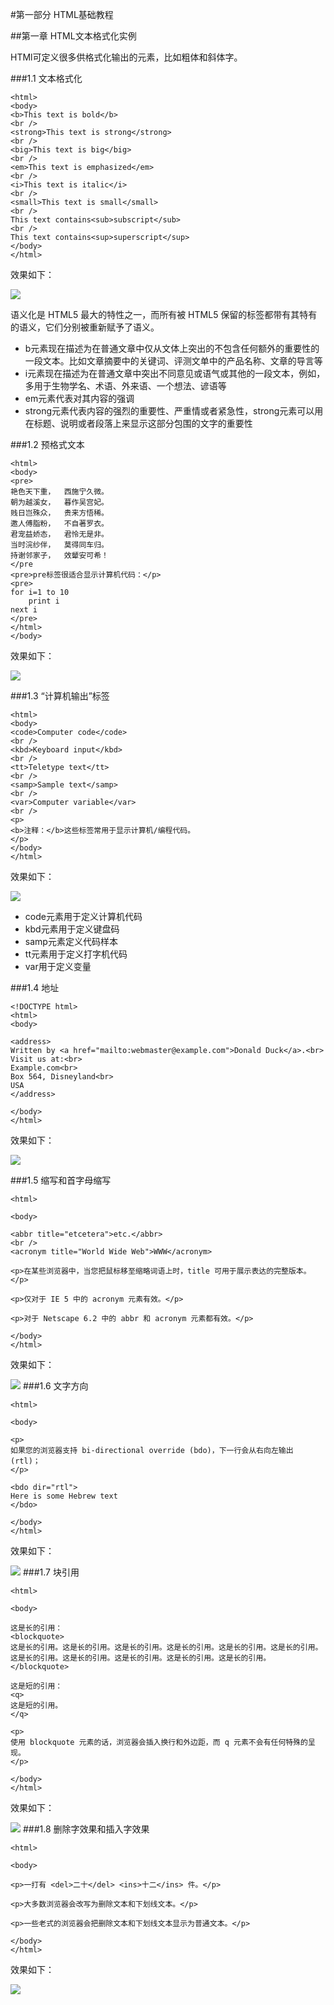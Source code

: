 #第一部分 HTML基础教程

##第一章 HTML文本格式化实例

HTMl可定义很多供格式化输出的元素，比如粗体和斜体字。

###1.1 文本格式化

```
<html>
<body>
<b>This text is bold</b>
<br />
<strong>This text is strong</strong>
<br />
<big>This text is big</big>
<br />
<em>This text is emphasized</em>
<br />
<i>This text is italic</i>
<br />
<small>This text is small</small>
<br />
This text contains<sub>subscript</sub>
<br />
This text contains<sup>superscript</sup>
</body>
</html>
```
效果如下：

![](img/1_1.png)

语义化是 HTML5 最大的特性之一，而所有被 HTML5 保留的标签都带有其特有的语义，它们分别被重新赋予了语义。
* b元素现在描述为在普通文章中仅从文体上突出的不包含任何额外的重要性的一段文本。比如文章摘要中的关键词、评测文单中的产品名称、文章的导言等
* i元素现在描述为在普通文章中突出不同意见或语气或其他的一段文本，例如，多用于生物学名、术语、外来语、一个想法、谚语等
* em元素代表对其内容的强调
* strong元素代表内容的强烈的重要性、严重情或者紧急性，strong元素可以用在标题、说明或者段落上来显示这部分包围的文字的重要性

###1.2 预格式文本
```
<html>
<body>
<pre>
艳色天下重，  西施宁久微。
朝为越溪女，  暮作吴宫妃。
贱日岂殊众，  贵来方悟稀。
邀人傅脂粉，  不自著罗衣。
君宠益娇态，  君怜无是非。
当时浣纱伴，  莫得同车归。
持谢邻家子，  效颦安可希！
</pre
<pre>pre标签很适合显示计算机代码：</p>
<pre>
for i=1 to 10
    print i  
next i
</pre>
</html>
</body>
```
效果如下：

![](img/1_2.png)

###1.3 “计算机输出”标签
```
<html>
<body>
<code>Computer code</code>
<br />
<kbd>Keyboard input</kbd>
<br />
<tt>Teletype text</tt>
<br />
<samp>Sample text</samp>
<br />
<var>Computer variable</var>
<br />
<p>
<b>注释：</b>这些标签常用于显示计算机/编程代码。
</p>
</body>
</html>
```
效果如下：

![](img/1_3.png)

* code元素用于定义计算机代码
* kbd元素用于定义键盘码
* samp元素定义代码样本
* tt元素用于定义打字机代码
* var用于定义变量

###1.4 地址
```
<!DOCTYPE html>
<html>
<body>

<address>
Written by <a href="mailto:webmaster@example.com">Donald Duck</a>.<br>
Visit us at:<br>
Example.com<br>
Box 564, Disneyland<br>
USA
</address>

</body>
</html>
```

效果如下：

![](img/1_4.png)

###1.5 缩写和首字母缩写
```
<html>

<body>

<abbr title="etcetera">etc.</abbr>
<br />
<acronym title="World Wide Web">WWW</acronym>

<p>在某些浏览器中，当您把鼠标移至缩略词语上时，title 可用于展示表达的完整版本。</p>

<p>仅对于 IE 5 中的 acronym 元素有效。</p>

<p>对于 Netscape 6.2 中的 abbr 和 acronym 元素都有效。</p>

</body>
</html>
```
效果如下：

![](img/1_5.png)
###1.6 文字方向
```
<html>

<body>

<p>
如果您的浏览器支持 bi-directional override (bdo)，下一行会从右向左输出 (rtl)；
</p>

<bdo dir="rtl">
Here is some Hebrew text
</bdo>

</body>
</html>
```
效果如下：

![](img/1_6.png)
###1.7 块引用
```
<html>

<body>

这是长的引用：
<blockquote>
这是长的引用。这是长的引用。这是长的引用。这是长的引用。这是长的引用。这是长的引用。这是长的引用。这是长的引用。这是长的引用。这是长的引用。这是长的引用。
</blockquote>

这是短的引用：
<q>
这是短的引用。
</q>

<p>
使用 blockquote 元素的话，浏览器会插入换行和外边距，而 q 元素不会有任何特殊的呈现。
</p>

</body>
</html>

```
效果如下：

![](img/1_7.png)
###1.8 删除字效果和插入字效果
```
<html>

<body>

<p>一打有 <del>二十</del> <ins>十二</ins> 件。</p>

<p>大多数浏览器会改写为删除文本和下划线文本。</p>

<p>一些老式的浏览器会把删除文本和下划线文本显示为普通文本。</p>

</body>
</html>
```
效果如下：

![](img/1_8.png)
